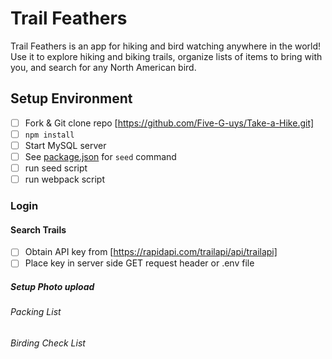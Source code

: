 # Trail Feathers
Trail Feathers is an app for hiking and bird watching anywhere in the world! Use it to explore hiking and biking trails, organize lists of items
to bring with you, and search for any North American bird.

## Setup Environment
- [ ] Fork & Git clone repo [https://github.com/Five-G-uys/Take-a-Hike.git]
- [ ] `npm install`
- [ ] Start MySQL server
- [ ] See [package.json](./package.json) for `seed` command
- [ ] run seed script
- [ ] run webpack script

### Login

#### Search Trails
- [ ] Obtain API key from [https://rapidapi.com/trailapi/api/trailapi]
- [ ] Place key in server side GET request header or .env file

##### Setup Photo upload

###### Packing List


###### Birding Check List